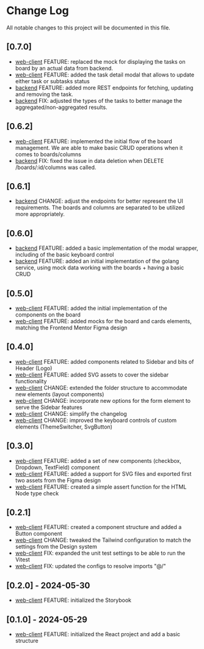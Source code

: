 # Change Log

All notable changes to this project will be documented in this file.

## [0.7.0]

- [web-client](./web-client) FEATURE: replaced the mock for displaying the tasks on board by an actual data from backend.
- [web-client](./web-client) FEATURE: added the task detail modal that allows to update either task or subtasks status
- [backend](./backend) FEATURE: added more REST endpoints for fetching, updating and removing the task.
- [backend](./backend) FIX: adjusted the types of the tasks to better manage the aggregated/non-aggregated results.

## [0.6.2]

- [web-client](./web-client) FEATURE: implemented the initial flow of the board management. We are able to make basic CRUD operations when it comes to boards/columns
- [backend](./backend) FIX: fixed the issue in data deletion when DELETE /boards/:id/columns was called.

## [0.6.1]

- [backend](./backend) CHANGE: adjust the endpoints for better represent the UI requirements. The boards and columns are separated to be utilized more appropriately.

## [0.6.0]

- [backend](./web-client) FEATURE: added a basic implementation of the modal wrapper, including of the basic keyboard control 
- [backend](./backend) FEATURE: added an initial implementation of the golang service, using mock data working with the boards + having a basic CRUD

## [0.5.0]

- [web-client](./web-client) FEATURE: added the initial implementation of the components on the board
- [web-client](./web-client) FEATURE: added mocks for the board and cards elements, matching the Frontend Mentor Figma design

## [0.4.0]

- [web-client](./web-client) FEATURE: added components related to Sidebar and bits of Header (Logo)
- [web-client](./web-client) FEATURE: added SVG assets to cover the sidebar functionality
- [web-client](./web-client) CHANGE: extended the folder structure to accommodate new elements (layout components) 
- [web-client](./web-client) CHANGE: incorporate new options for the form element to serve the Sidebar features
- [web-client](./web-client) CHANGE: simplify the changelog
- [web-client](./web-client) CHANGE: improved the keyboard controls of custom elements (ThemeSwitcher, SvgButton)

## [0.3.0]

- [web-client](./web-client) FEATURE: added a set of new components (checkbox, Dropdown, TextField) component
- [web-client](./web-client) FEATURE: added a support for SVG files and exported first two assets from the Figma design
- [web-client](./web-client) FEATURE: created a simple assert function for the HTML Node type check

## [0.2.1]

- [web-client](./web-client) FEATURE: created a component structure and added a Button component
- [web-client](./web-client) CHANGE: tweaked the Tailwind configuration to match the settings from the Design system
- [web-client](./web-client) FIX: expanded the unit test settings to be able to run the Vitest
- [web-client](./web-client) FIX: updated the configs to resolve imports "@/"

## [0.2.0] - 2024-05-30

- [web-client](./web-client) FEATURE: initialized the Storybook

## [0.1.0] - 2024-05-29

- [web-client](./web-client) FEATURE: initialized the React project and add a basic structure
